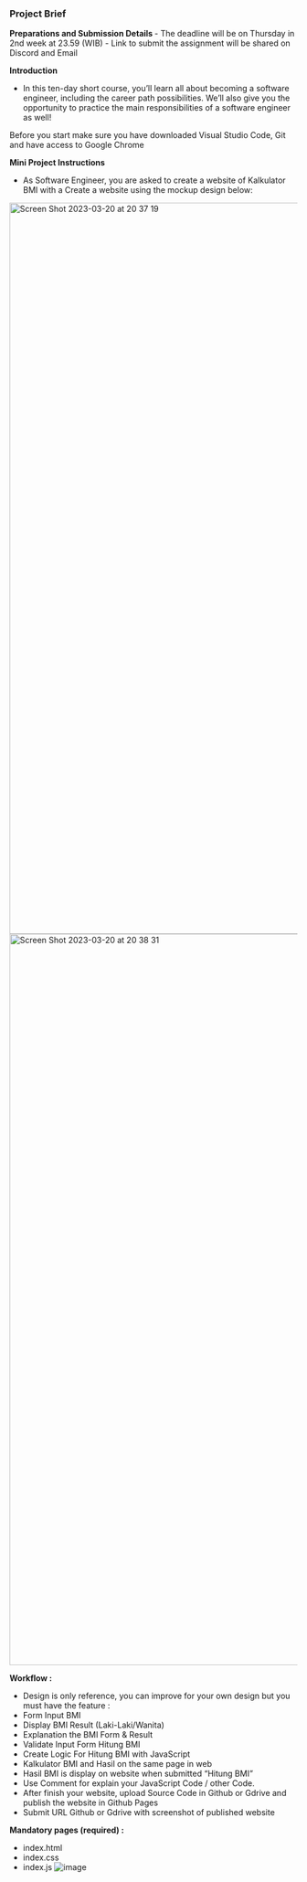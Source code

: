 <h3> Project Brief </h3>
<b> Preparations and Submission Details </b>
- The deadline will be on Thursday in 2nd week at 23.59 (WIB)
- Link to submit the assignment will be shared on Discord and Email

<b> Introduction </b>
- In this ten-day short course, you’ll learn all about becoming a software engineer, including the career path possibilities. We’ll also give you the opportunity to practice the main responsibilities of a software engineer as well!

Before you start make sure you have downloaded Visual Studio Code, Git and have access to Google Chrome

<b> Mini Project Instructions </b>
- As Software Engineer, you are asked to create a website of Kalkulator BMI with a Create a website using the mockup design below:

<img width="1280" alt="Screen Shot 2023-03-20 at 20 37 19" src="https://user-images.githubusercontent.com/114632917/226356938-5ef85166-f06e-4769-8b66-28c41a6d24e8.png">

<img width="1280" alt="Screen Shot 2023-03-20 at 20 38 31" src="https://user-images.githubusercontent.com/114632917/226357488-75ee3b86-cfac-450d-bcd4-ad4297795084.png">

<b> Workflow : </b>
- Design is only reference, you can improve for your own design but you must have the feature :
- Form Input BMI
- Display BMI Result (Laki-Laki/Wanita)
- Explanation the BMI Form & Result
- Validate Input Form Hitung BMI
- Create Logic For Hitung BMI with JavaScript
- Kalkulator BMI and Hasil on the same page in web
- Hasil BMI is display on website when submitted “Hitung BMI”
- Use Comment for explain your JavaScript Code / other Code.
- After finish your website, upload Source Code in Github or Gdrive and publish the website in Github Pages
- Submit URL Github or Gdrive with screenshot of published website

<b> Mandatory pages (required) : </b>
- index.html 
- index.css 
- index.js
![image](https://user-images.githubusercontent.com/114632917/226378331-9c50753e-869c-44ac-adfa-82966d421450.png)
